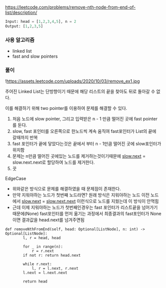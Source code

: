 https://leetcode.com/problems/remove-nth-node-from-end-of-list/description/

```python
Input: head = [1,2,3,4,5], n = 2
Output: [1,2,3,5]
```

### 사용 알고리즘

- linked list
- fast and slow pointers

### 풀이

!https://assets.leetcode.com/uploads/2020/10/03/remove_ex1.jpg

주어진 Linked List는 단방향이기 때문에 해당 리스트의 끝을 찾아도 뒤로 돌아갈 수 없다.

이를 해결하기 위해 two pointer를 이용하여 문제를 해결할 수 있다.

1. 처음 노드에 slow pointer, 그리고 입력받은 n - 1 만큼 떨어진 곳에 fast pointer를 둔다.
2. slow, fast 포인터를 오른쪽으로 한노드씩 계속 움직여 fast포인터가 List의 끝에 갈때까지 반복
3. fast 포인터가 끝에 닿았다는것은 끝에서 부터 n - 1만큼 떨어진 곳에 slow포인터가 위치함
4. 문제는 n만큼 떨어진 곳에있는 노드를 제거하는것이기때문에 [slow.next](http://slow.next) = slow.next.next로 할당하여 노드를 제거한다.
5. 끗

EdgeCase

- 위와같은 방식으로 문제를 해결하였을 때 문제점이 존재한다.
- 만약 지워야하는 노드가 첫번째 노드라면? 원래 방식은 지워야하는 노드 이전 노드에서 [slow.next](http://slow.next) = [slow.next.next](http://slow.next.next) 이런식으로 노드를 지웠는데 이 방식이 안먹힘
- 근데 이제 지워야하는 노드가 첫번째인경우는 fast 포인터가 리스트끝을 넘어가기 때문에(None) fast포인터를 먼저 옮기는 과정에서 최종결과의 fast포인터가 None이면 결과값을 head.next를 넘겨주면됨

```
def removeNthFromEnd(self, head: Optional[ListNode], n: int) -> Optional[ListNode]:
        l, r = head, head

        for _ in range(n):
            r = r.next
        if not r: return head.next

        while r.next:
            l, r = l.next, r.next
        l.next = l.next.next

        return head
```